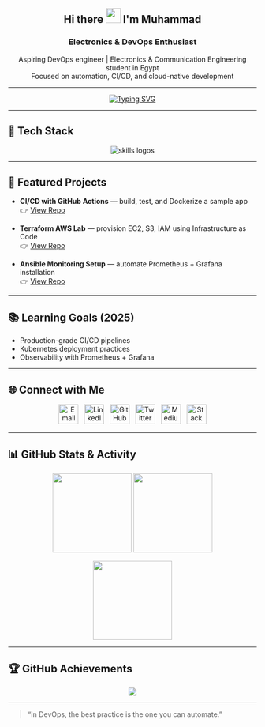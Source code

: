 <!-- Profile Header -->
<h2 align="center">Hi there <img src="https://media.giphy.com/media/hvRJCLFzcasrR4ia7z/giphy.gif" width="30px"/> I'm Muhammad</h2>
<h3 align="center">Electronics & DevOps Enthusiast</h3>

<p align="center">
Aspiring DevOps engineer | Electronics & Communication Engineering student in Egypt<br>
Focused on automation, CI/CD, and cloud-native development
</p>

---

<!-- Typing Animation -->
<p align="center">
  <a href="https://git.io/typing-svg">
    <img src="https://readme-typing-svg.herokuapp.com?font=Fira+Code&pause=1000&color=0CF7D0&center=true&vCenter=true&width=500&lines=DevOps+Engineer+in+Progress;Automation+%7C+CI%2FCD+%7C+Cloud;Always+Learning+Always+Building" alt="Typing SVG"/>
  </a>
</p>

---

## 🔧 Tech Stack  

<p align="center">
  <img src="https://skillicons.dev/icons?i=aws,azure,terraform,ansible,githubactions,jenkins,docker,kubernetes,bash,python" alt="skills logos"/>
</p>

---

## 🚀 Featured Projects

- **CI/CD with GitHub Actions** — build, test, and Dockerize a sample app  
  👉 [View Repo](https://github.com/Muhammad-296/<repo>)

- **Terraform AWS Lab** — provision EC2, S3, IAM using Infrastructure as Code  
  👉 [View Repo](https://github.com/Muhammad-296/<repo>)

- **Ansible Monitoring Setup** — automate Prometheus + Grafana installation  
  👉 [View Repo](https://github.com/Muhammad-296/<repo>)

---

## 📚 Learning Goals (2025)

- Production-grade CI/CD pipelines  
- Kubernetes deployment practices  
- Observability with Prometheus + Grafana  

---

## 🌐 Connect with Me

<p align="center">
  <a href="mailto:muhammad.al.ajami.se@gmail.com"><img src="https://img.icons8.com/color/48/gmail-new.png" width="40" alt="Email"/></a>
  &nbsp;
  <a href="https://www.linkedin.com/in/muhammad-abdulhamid/"><img src="https://img.icons8.com/color/48/linkedin.png" width="40" alt="LinkedIn"/></a>
  &nbsp;
  <a href="https://github.com/Muhammad-296"><img src="https://img.icons8.com/material-outlined/48/github.png" width="40" alt="GitHub"/></a>
  &nbsp;
  <a href="https://twitter.com/<your-handle>"><img src="https://img.icons8.com/color/48/twitter--v1.png" width="40" alt="Twitter"/></a>
  &nbsp;
  <a href="https://medium.com/@<your-handle>"><img src="https://img.icons8.com/color/48/medium-logo.png" width="40" alt="Medium"/></a>
  &nbsp;
  <a href="https://stackoverflow.com/users/<your-id>"><img src="https://img.icons8.com/color/48/stackoverflow.png" width="40" alt="Stack Overflow"/></a>
</p>

---

## 📊 GitHub Stats & Activity  

<p align="center">
  <img src="https://github-readme-stats.vercel.app/api?username=Muhammad-296&show_icons=true&theme=tokyonight&hide_border=true&count_private=true" height="160"/>
  <img src="https://github-readme-streak-stats.herokuapp.com/?user=Muhammad-296&theme=tokyonight&hide_border=true" height="160"/>
</p>

<p align="center">
  <img src="https://github-readme-stats.vercel.app/api/top-langs/?username=Muhammad-296&layout=compact&theme=tokyonight&hide_border=true" height="160"/>
</p>

---

## 🏆 GitHub Achievements  

<p align="center">
  <img src="https://github-profile-trophy.vercel.app/?username=Muhammad-296&theme=algolia&no-frame=true&margin-w=15&margin-h=15"/>
</p>

---

> “In DevOps, the best practice is the one you can automate.”
